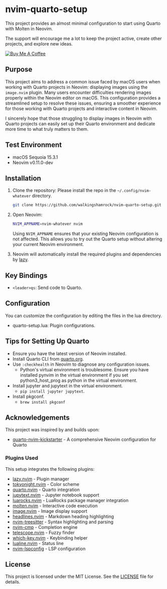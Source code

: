# nvim-quarto-setup

This project provides an almost minimal configuration to start using Quarto with Molten in Neovim.

The support will encourage me a lot to keep the project active, create other projects, and explore new ideas.

[![Buy Me A Coffee](https://img.shields.io/badge/-Buy%20me%20a%20coffee-yellow?style=for-the-badge&logo=buy-me-a-coffee&logoColor=white)](https://www.buymeacoffee.com/walkingshamrock)

## Purpose

This project aims to address a common issue faced by macOS users when working with Quarto projects in Neovim: displaying images using the `image.nvim` plugin. Many users encounter difficulties rendering images properly within the Neovim editor on macOS. This configuration provides a streamlined setup to resolve these issues, ensuring a smoother experience for those working with Quarto projects and interactive content in Neovim.

I sincerely hope that those struggling to display images in Neovim with Quarto projects can easily set up their Quarto environment and dedicate more time to what truly matters to them.

## Test Environment

- macOS Sequoia 15.3.1
- Neovim v0.11.0-dev

## Installation

1. Clone the repository:
    Please install the repo in the `~/.config/nvim-whatever` directory.

    ```sh
    git clone https://github.com/walkingshamrock/nvim-quarto-setup.git ~/.config/nvim-whatever
    ```

2. Open Neovim:
    ```sh
    NVIM_APPNAME=nvim-whatever nvim
    ```
    Using `NVIM_APPNAME` ensures that your existing Neovim configuration is not affected. This allows you to try out the Quarto setup without altering your current Neovim environment.

3. Neovim will automatically install the required plugins and dependencies by [lazy](https://github.com/folke/lazy.nvim).

## Key Bindings

- `<leader>qs`: Send code to Quarto.

## Configuration

You can customize the configuration by editing the files in the lua directory.

- quarto-setup.lua: Plugin configurations.

## Tips for Setting Up Quarto

- Ensure you have the latest version of Neovim installed.
- Install Quarto CLI from [quarto.org](https://quarto.org/docs/get-started/).
- Use `:checkhealth` in Neovim to diagnose any configuration issues.
  - Python's virtual environment is troublesome. Ensure you have installed pynvim in the virtual environment if you set python3_host_prog as python in the virtual environment.
- Install jupyter and jupytext in the virtual environment.
  - `pip install jupyter jupytext`.
- Install pkgconf.
  - `brew install pkgconf`

## Acknowledgements

This project was inspired by and builds upon:

- [quarto-nvim-kickstarter](https://github.com/jmbuhr/quarto-nvim-kickstarter) - A comprehensive Neovim configuration for Quarto

### Plugins Used

This setup integrates the following plugins:

- [lazy.nvim](https://github.com/folke/lazy.nvim) - Plugin manager
- [tokyonight.nvim](https://github.com/folke/tokyonight.nvim) - Color scheme
- [quarto.nvim](https://github.com/quarto-dev/quarto-nvim) - Quarto integration
- [jupytext.nvim](https://github.com/GCBallesteros/jupytext.nvim) - Jupyter notebook support
- [luarocks.nvim](https://github.com/vhyrro/luarocks.nvim) - LuaRocks package manager integration
- [molten.nvim](https://github.com/benlubas/molten-nvim) - Interactive code execution
- [image.nvim](https://github.com/3rd/image.nvim) - Image display support
- [headlines.nvim](https://github.com/lukas-reineke/headlines.nvim) - Markdown heading highlighting
- [nvim-treesitter](https://github.com/nvim-treesitter/nvim-treesitter) - Syntax highlighting and parsing
- [nvim-cmp](https://github.com/hrsh7th/nvim-cmp) - Completion engine
- [telescope.nvim](https://github.com/nvim-telescope/telescope.nvim) - Fuzzy finder
- [which-key.nvim](https://github.com/folke/which-key.nvim) - Keybinding helper
- [lualine.nvim](https://github.com/nvim-lualine/lualine.nvim) - Status line
- [nvim-lspconfig](https://github.com/neovim/nvim-lspconfig) - LSP configuration

## License

This project is licensed under the MIT License. See the [LICENSE](LICENSE) file for details.
